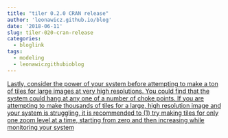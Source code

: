 ```yaml
---
title: "tiler 0.2.0 CRAN release"
author: 'leonawicz.github.io/blog'
date: '2018-06-11'
slug: tiler-020-cran-release
categories:
  - bloglink
tags:
  - modeling
  - leonawiczgithubioblog
---
```


[Lastly, consider the power of your system before attempting to make a ton of tiles for large images at very high resolutions. You could find that the system could hang at any one of a number of choke points. If you are attempting to make thousands of tiles for a large, high resolution image and your system is struggling, it is recommended to (1) try making tiles for only one zoom level at a time, starting from zero and then increasing while monitoring your system<i class="fas fa-external-link-alt"></i>](https://leonawicz.github.io/blog/post/tiler-0-2-0-cran-release-create-map-tiles-from-r/)

